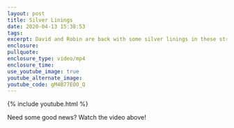 ```yaml
---
layout: post
title: Silver Linings
date: 2020-04-13 15:38:53
tags:
excerpt: David and Robin are back with some silver linings in these strange times
enclosure:
pullquote:
enclosure_type: video/mp4
enclosure_time:
use_youtube_image: true
youtube_alternate_image:
youtube_code: gM4B77EOO_Q
---
```


{% include youtube.html %}

Need some good news? Watch the video above\!